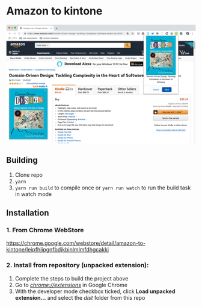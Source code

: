 Amazon to kintone
=================

![ScreenShot](images/screenshot.png)

## Building 

1.  Clone repo
2.  `yarn`
3.  `yarn run build` to compile once or `yarn run watch` to run the build task in watch mode

## Installation

### 1. From Chrome WebStore

https://chrome.google.com/webstore/detail/amazon-to-kintone/leipfhjipgnfbdjkbinlmlmfdhgcakki

### 2. Install from repository (unpacked extension):

1.  Complete the steps to build the project above
2.  Go to [_chrome://extensions_](chrome://extensions) in Google Chrome
3.  With the developer mode checkbox ticked, click **Load unpacked extension...** and select the _dist_ folder from this repo
